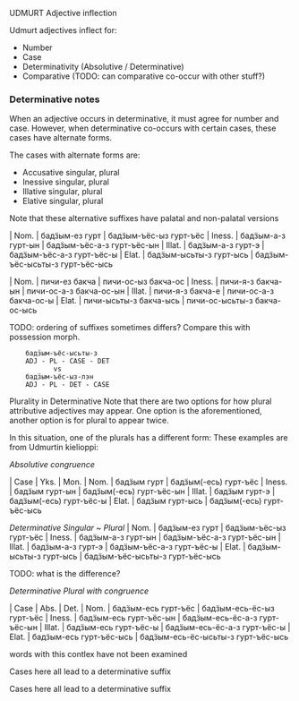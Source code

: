 UDMURT Adjective inflection

Udmurt adjectives inflect for:

* Number
* Case
* Determinativity (Absolutive / Determinative)
* Comparative (TODO: can comparative co-occur with other stuff?)

###  Determinative notes

When an adjective occurs in determinative, it must agree for number and case.
However, when determinative co-occurs with certain cases, these cases
have alternate forms.

The cases with alternate forms are:

* Accusative singular, plural
* Inessive singular, plural
* Illative singular, plural
* Elative singular, plural

Note that these alternative suffixes have palatal and non-palatal versions

|  Nom.   | бадӟым-ез гурт          | бадӟым-ъёс-ыз гурт-ъёс
|  Iness. | бадӟым-а-з гурт-ын      | бадӟым-ъёс-а-з гурт-ъёс-ын
|  Illat. | бадӟым-а-з гурт-э       | бадӟым-ъёс-а-з гурт-ъёс-ы
|  Elat.  | бадӟым-ысьты-з гурт-ысь | бадӟым-ъёс-ысьты-з гурт-ъёс-ысь

|  Nom.   | пичи-ез бакча           | пичи-ос-ыз бакча-ос
|  Iness. | пичи-я-з бакча-ын       | пичи-ос-а-з бакча-ос-ын
|  Illat. | пичи-я-з бакча-е        | пичи-ос-а-з бакча-ос-ы
|  Elat.  | пичи-ысьты-з бакча-ысь  | пичи-ос-ысьты-з бакча-ос-ысь

TODO: ordering of suffixes sometimes differs? Compare this with possession morph.

```
    бадӟым-ъёс-ысьты-з
    ADJ - PL - CASE - DET
           vs
    бадӟым-ъёс-ыз-лэн
    ADJ - PL - DET - CASE
```

Plurality in Determinative
Note that there are two options for how plural attributive adjectives may appear.
One option is the aforementioned, another option is for plural to appear twice.

In this situation, one of the plurals has a different form:
These examples are from Udmurtin kielioppi: 

*Absolutive congruence*

|  Case   | Yks.            | Mon.
|  Nom.   | бадӟым гурт     | бадӟым(-есь) гурт-ъёс
|  Iness. | бадӟым гурт-ын  | бадӟым(-есь) гурт-ъёс-ын
|  Illat. | бадӟым гурт-э   | бадӟым(-есь) гурт-ъёс-ы
|  Elat.  | бадӟым гурт-ысь | бадӟым(-есь) гурт-ъёс-ысь

*Determinative Singular ~ Plural*
|  Nom.   | бадӟым-ез гурт          | бадӟым-ъёс-ыз гурт-ъёс
|  Iness. | бадӟым-а-з гурт-ын      | бадӟым-ъёс-а-з гурт-ъёс-ын
|  Illat. | бадӟым-а-з гурт-э       | бадӟым-ъёс-а-з гурт-ъёс-ы
|  Elat.  | бадӟым-ысьты-з гурт-ысь | бадӟым-ъёс-ысьты-з гурт-ъёс-ысь

TODO: what is the difference?

*Determinative Plural with congruence*

|  Case   | Abs.                    | Det.
|  Nom.   | бадӟым-есь гурт-ъёс     | бадӟым-есь-ёс-ыз гурт-ъёс
|  Iness. | бадӟым-есь гурт-ъёс-ын  | бадӟым-есь-ёс-а-з гурт-ъёс-ын
|  Illat. | бадӟым-есь гурт-ъёс-ы   | бадӟым-есь-ёс-а-з гурт-ъёс-ы
|  Elat.  | бадӟым-есь гурт-ъёс-ысь | бадӟым-есь-ёс-ысьты-з гурт-ъёс-ысь

words with this contlex have not been examined






Cases here all lead to a determinative suffix

Cases here all lead to a determinative suffix







